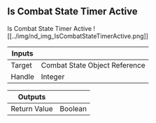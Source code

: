 ## Is Combat State Timer Active
Is Combat State Timer Active
![[../img/nd_img_IsCombatStateTimerActive.png]]

|Inputs||
|--|--|
| Target | Combat State Object Reference |
| Handle | Integer |

|Outputs||
|--|--|
| Return Value | Boolean |
